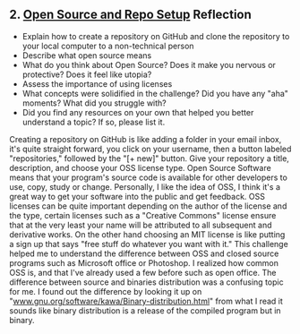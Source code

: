 ## 2. [Open Source and Repo Setup](2_set_up_repo/readme.md) Reflection

* Explain how to create a repository on GitHub and clone the repository to your local computer to a non-technical person
* Describe what open source means
* What do you think about Open Source? Does it make you nervous or protective? Does it feel like utopia?
* Assess the importance of using licenses
* What concepts were solidified in the challenge? Did you have any "aha" moments? What did you struggle with?
* Did you find any resources on your own that helped you better understand a topic? If so, please list it.

<!-- Add your reflection here. Remove the comment markers -->
Creating a repository on GitHub is like adding a folder in your email inbox, it's quite straight forward, you click on your username, then a button labeled "repositories," followed by the "[+ new]" button. Give your repository a title, description, and choose your OSS license type. Open Source Software means that your program's source code is available for other developers to use, copy, study or change. Personally, I like the idea of OSS, I think it's a great way to get your software into the public and get feedback. OSS licenses can be quite important depending on the author of the license and the type, certain licenses such as a "Creative Commons" license ensure that at the very least your name will be attributed to all subsequent and derivative works. On the other hand choosing an MIT license is like putting a sign up that says "free stuff do whatever you want with it." This challenge helped me to understand the difference between OSS and closed source programs such as Microsoft office or Photoshop. I realized how common OSS is, and that I've already used a few before such as open office. The difference between source and binaries distribution was a confusing topic for me. I found out the difference by looking it up on "www.gnu.org/software/kawa/Binary-distribution.html" from what I read it sounds like binary distribution is a release of the compiled program but in binary.
